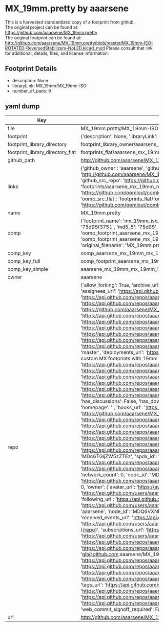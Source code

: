 # MX_19mm.pretty by aaarsene  
This is a harvested standardized copy of a footprint from github.  
The original project can be found at:  
https://github.com/aaarsene/MX_19mm.pretty  
The original footprint can be found at:
http://github.com/aaarsene/MX_19mm.pretty/blob/master/MX_19mm-ISO-ROTATED-ReversedStabilizers-NoLED.kicad_mod
Please consult that link for additional, details, files, and license information.  
## Footprint Details
* description: None  
* libraryLink: MX_19mm:MX_19mm-ISO  
* number_of_pads: 9  
## yaml dump  
| Key | Value |  
| --- | --- |  
| file | MX_19mm.pretty/MX_19mm-ISO-NoLED.kicad_mod |  
| footprint | {'description': None, 'libraryLink': 'MX_19mm:MX_19mm-ISO', 'number_of_pads': 9} |  
| footprint_library_directory | footprint_library_owner/aaarsene_MX_19mm.pretty |  
| footprint_library_directory_flat | footprints_flat/aaarsene_mx_19mm_mx_19mm_iso_noled/working |  
| github_path | http://github.com/aaarsene/MX_19mm.pretty/blob/master/MX_19mm-ISO-NoLED.kicad_mod |  
| links | {'github_owner': 'aaarsene', 'github_repo_name': 'MX_19mm.pretty', 'github_src': 'http://github.com/aaarsene/MX_19mm.pretty/blob/master/MX_19mm-ISO-ROTATED-ReversedStabilizers-NoLED.kicad_mod', 'github_src_repo': 'https://github.com/aaarsene/MX_19mm.pretty', 'oomp_bot': 'footprints/aaarsene_mx_19mm_mx_19mm_iso_noled/working', 'oomp_bot_github': 'https://github.com/oomlout/oomlout_oomp_footprint_bot/tree/main/footprints/aaarsene_mx_19mm_mx_19mm_iso_noled/working', 'oomp_src_flat': 'footprints_flat/footprints_flat/aaarsene_mx_19mm_mx_19mm_iso_noled/working', 'oomp_src_flat_github': 'https://github.com/oomlout/oomlout_oomp_footprint_src/tree/main/footprints_flat/aaarsene_mx_19mm_mx_19mm_iso_noled/working'} |  
| name | MX_19mm.pretty |  
| oomp | {'footprint_name': 'mx_19mm_iso_noled', 'library_name': 'mx_19mm', 'md5': '75d95f3751295d9852dfc1fcdfb08c09', 'md5_10': '75d95f3751', 'md5_5': '75d95', 'md5_6': '75d95f', 'oomp_key': 'oomp_aaarsene_mx_19mm_mx_19mm_iso_noled', 'oomp_key_extra': 'oomp_footprint_aaarsene_mx_19mm_mx_19mm_iso_noled', 'oomp_key_full': 'oomp_footprint_aaarsene_mx_19mm_mx_19mm_iso_noled_75d95f', 'oomp_key_simple': 'aaarsene_mx_19mm_mx_19mm_iso_noled', 'original_filename': 'MX_19mm.pretty/MX_19mm-ISO-NoLED.kicad_mod', 'owner_name': 'aaarsene'} |  
| oomp_key | oomp_aaarsene_mx_19mm_mx_19mm_iso_noled |  
| oomp_key_full | oomp_footprint_aaarsene_mx_19mm_mx_19mm_iso_noled |  
| oomp_key_simple | aaarsene_mx_19mm_mx_19mm_iso_noled |  
| owner | aaarsene |  
| repo | {'allow_forking': True, 'archive_url': 'https://api.github.com/repos/aaarsene/MX_19mm.pretty/{archive_format}{/ref}', 'archived': False, 'assignees_url': 'https://api.github.com/repos/aaarsene/MX_19mm.pretty/assignees{/user}', 'blobs_url': 'https://api.github.com/repos/aaarsene/MX_19mm.pretty/git/blobs{/sha}', 'branches_url': 'https://api.github.com/repos/aaarsene/MX_19mm.pretty/branches{/branch}', 'clone_url': 'https://github.com/aaarsene/MX_19mm.pretty.git', 'collaborators_url': 'https://api.github.com/repos/aaarsene/MX_19mm.pretty/collaborators{/collaborator}', 'comments_url': 'https://api.github.com/repos/aaarsene/MX_19mm.pretty/comments{/number}', 'commits_url': 'https://api.github.com/repos/aaarsene/MX_19mm.pretty/commits{/sha}', 'compare_url': 'https://api.github.com/repos/aaarsene/MX_19mm.pretty/compare/{base}...{head}', 'contents_url': 'https://api.github.com/repos/aaarsene/MX_19mm.pretty/contents/{+path}', 'contributors_url': 'https://api.github.com/repos/aaarsene/MX_19mm.pretty/contributors', 'created_at': '2020-06-15T23:24:15Z', 'default_branch': 'master', 'deployments_url': 'https://api.github.com/repos/aaarsene/MX_19mm.pretty/deployments', 'description': 'KiCad Library of custom MX footprints with 19mm switch spacing', 'disabled': False, 'downloads_url': 'https://api.github.com/repos/aaarsene/MX_19mm.pretty/downloads', 'events_url': 'https://api.github.com/repos/aaarsene/MX_19mm.pretty/events', 'fork': False, 'forks': 0, 'forks_count': 0, 'forks_url': 'https://api.github.com/repos/aaarsene/MX_19mm.pretty/forks', 'full_name': 'aaarsene/MX_19mm.pretty', 'git_commits_url': 'https://api.github.com/repos/aaarsene/MX_19mm.pretty/git/commits{/sha}', 'git_refs_url': 'https://api.github.com/repos/aaarsene/MX_19mm.pretty/git/refs{/sha}', 'git_tags_url': 'https://api.github.com/repos/aaarsene/MX_19mm.pretty/git/tags{/sha}', 'git_url': 'git://github.com/aaarsene/MX_19mm.pretty.git', 'has_discussions': False, 'has_downloads': True, 'has_issues': True, 'has_pages': False, 'has_projects': True, 'has_wiki': True, 'homepage': '', 'hooks_url': 'https://api.github.com/repos/aaarsene/MX_19mm.pretty/hooks', 'html_url': 'https://github.com/aaarsene/MX_19mm.pretty', 'id': 272564121, 'is_template': False, 'issue_comment_url': 'https://api.github.com/repos/aaarsene/MX_19mm.pretty/issues/comments{/number}', 'issue_events_url': 'https://api.github.com/repos/aaarsene/MX_19mm.pretty/issues/events{/number}', 'issues_url': 'https://api.github.com/repos/aaarsene/MX_19mm.pretty/issues{/number}', 'keys_url': 'https://api.github.com/repos/aaarsene/MX_19mm.pretty/keys{/key_id}', 'labels_url': 'https://api.github.com/repos/aaarsene/MX_19mm.pretty/labels{/name}', 'language': None, 'languages_url': 'https://api.github.com/repos/aaarsene/MX_19mm.pretty/languages', 'license': {'key': 'mit', 'name': 'MIT License', 'node_id': 'MDc6TGljZW5zZTEz', 'spdx_id': 'MIT', 'url': 'https://api.github.com/licenses/mit'}, 'merges_url': 'https://api.github.com/repos/aaarsene/MX_19mm.pretty/merges', 'milestones_url': 'https://api.github.com/repos/aaarsene/MX_19mm.pretty/milestones{/number}', 'mirror_url': None, 'name': 'MX_19mm.pretty', 'network_count': 0, 'node_id': 'MDEwOlJlcG9zaXRvcnkyNzI1NjQxMjE=', 'notifications_url': 'https://api.github.com/repos/aaarsene/MX_19mm.pretty/notifications{?since,all,participating}', 'open_issues': 0, 'open_issues_count': 0, 'owner': {'avatar_url': 'https://avatars.githubusercontent.com/u/7239085?v=4', 'events_url': 'https://api.github.com/users/aaarsene/events{/privacy}', 'followers_url': 'https://api.github.com/users/aaarsene/followers', 'following_url': 'https://api.github.com/users/aaarsene/following{/other_user}', 'gists_url': 'https://api.github.com/users/aaarsene/gists{/gist_id}', 'gravatar_id': '', 'html_url': 'https://github.com/aaarsene', 'id': 7239085, 'login': 'aaarsene', 'node_id': 'MDQ6VXNlcjcyMzkwODU=', 'organizations_url': 'https://api.github.com/users/aaarsene/orgs', 'received_events_url': 'https://api.github.com/users/aaarsene/received_events', 'repos_url': 'https://api.github.com/users/aaarsene/repos', 'site_admin': False, 'starred_url': 'https://api.github.com/users/aaarsene/starred{/owner}{/repo}', 'subscriptions_url': 'https://api.github.com/users/aaarsene/subscriptions', 'type': 'User', 'url': 'https://api.github.com/users/aaarsene'}, 'private': False, 'pulls_url': 'https://api.github.com/repos/aaarsene/MX_19mm.pretty/pulls{/number}', 'pushed_at': '2020-06-17T11:25:48Z', 'releases_url': 'https://api.github.com/repos/aaarsene/MX_19mm.pretty/releases{/id}', 'size': 7, 'ssh_url': 'git@github.com:aaarsene/MX_19mm.pretty.git', 'stargazers_count': 0, 'stargazers_url': 'https://api.github.com/repos/aaarsene/MX_19mm.pretty/stargazers', 'statuses_url': 'https://api.github.com/repos/aaarsene/MX_19mm.pretty/statuses/{sha}', 'subscribers_count': 2, 'subscribers_url': 'https://api.github.com/repos/aaarsene/MX_19mm.pretty/subscribers', 'subscription_url': 'https://api.github.com/repos/aaarsene/MX_19mm.pretty/subscription', 'svn_url': 'https://github.com/aaarsene/MX_19mm.pretty', 'tags_url': 'https://api.github.com/repos/aaarsene/MX_19mm.pretty/tags', 'teams_url': 'https://api.github.com/repos/aaarsene/MX_19mm.pretty/teams', 'temp_clone_token': None, 'topics': [], 'trees_url': 'https://api.github.com/repos/aaarsene/MX_19mm.pretty/git/trees{/sha}', 'updated_at': '2020-06-17T11:25:50Z', 'url': 'https://api.github.com/repos/aaarsene/MX_19mm.pretty', 'visibility': 'public', 'watchers': 0, 'watchers_count': 0, 'web_commit_signoff_required': False} |  
| url | http://github.com/aaarsene/MX_19mm.pretty |  


